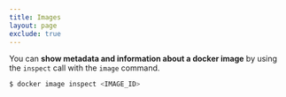 ```yaml
---
title: Images
layout: page
exclude: true
---
```


You can **show metadata and information about a docker image** by using the `inspect` call with the `image` command.
```bash
$ docker image inspect <IMAGE_ID>
```
<!--stackedit_data:
eyJoaXN0b3J5IjpbLTE0MDc4NjYxMTNdfQ==
-->